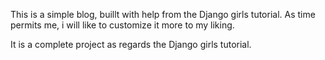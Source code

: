 This is a simple blog, buillt with help from the Django girls tutorial.
As time permits me, i will like to customize it more to my liking.

It is a complete project as regards the Django girls tutorial.
